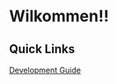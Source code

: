 # Wilkommen!!

## Quick Links
[Development Guide](https://github.com/COMP2913-24-25/software-engineering-project-team-2/wiki/Development-Guide)